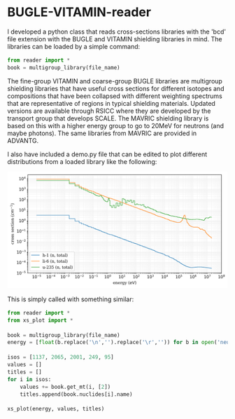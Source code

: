# BUGLE-VITAMIN-reader
I developed a python class that reads cross-sections libraries with the 'bcd' file extension with the BUGLE and VITAMIN shielding libraries in mind. The libraries can be loaded by a simple command:

```python
from reader import *
book = multigroup_library(file_name)
```

The fine-group VITAMIN and coarse-group BUGLE libraries are multigroup shielding libraries that have useful cross sections for different isotopes and compositions that have been collapsed with different weighting spectrums that are representative of regions in typical shielding materials. Updated versions are available through RSICC where they are developed by the transport group that develops SCALE. The MAVRIC shielding library is based on this with a higher energy group to go to 20MeV for neutrons (and maybe photons). The same libraries from MAVRIC are provided in ADVANTG.

I also have included a demo.py file that can be edited to plot different distributions from a loaded library like the following:

![alt text](SCALE/test.png)

This is simply called with something similar:

```python
from reader import *
from xs_plot import *

book = multigroup_library(file_name)
energy = [float(b.replace('\n','').replace('\r','')) for b in open('neutron_groups.dat').readlines()]

isos = [1137, 2065, 2001, 249, 95]
values = []
titles = []
for i in isos:
    values += book.get_mt(i, [2])
    titles.append(book.nuclides[i].name)
    
xs_plot(energy, values, titles)
```
